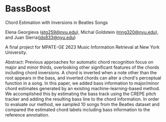 # BassBoost
Chord Estimation with Inversions in Beatles Songs

Elena Georgieva (etg259@nyu.edu), Michal Goldstein (mng320@nyu.edu), and Juan Sierra(jds833@nyu.edu)

A final project for MPATE-GE 2623 Music Information Retrieval at New York University. 

Abstract:
Previous approaches for automatic chord recognition focus on major and minor thirds, overlooking other significant features of the chords including chord inversions. A chord is inverted when a note other than the root appears in the bass, and inverted chords can alter a chord's perceptual function in a song. In this paper, we added bass information to major/minor chord estimates generated by an existing machine-learning-based method. We accomplished this by estimating the bass track using the CREPE pitch tracker and adding the resulting bass line to the chord information. In order to evaluate our method, we sampled 10 songs from the Beatles dataset and compared the estimated chord labels including bass information to the reference annotation.
